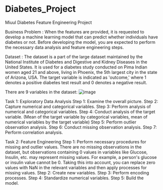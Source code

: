 # Diabetes_Project
Miuul Diabetes Feature Engineering Project 

Business Problem : 
When the features are provided, it is requested to develop a machine learning model that can predict whether individuals have diabetes or not. Before developing the model, you are expected to perform the necessary data analysis and feature engineering steps.


Dataset :
The dataset is a part of the large dataset maintained by the National Institute of Diabetes and Digestive and Kidney Diseases in the United States. It is used for a diabetes study conducted on Pima Indian women aged 21 and above, living in Phoenix, the 5th largest city in the state of Arizona, USA. The target variable is indicated as 'outcome,' where 1 denotes a positive diabetes test result and 0 denotes a negative result.

There are 9 variables in the dataset:
![image](https://github.com/YuceNurs/Diabetes_Project/assets/79469109/327e0c19-7f66-4b29-83a9-7ad88557b486)

Task 1: Exploratory Data Analysis 
Step 1: Examine the overall picture.
Step 2: Capture numerical and categorical variables.
Step 3: Perform analysis of numerical and categorical variables.
Step 4: Conduct analysis of the target variable. (Mean of the target variable by categorical variables, mean of numerical variables by the target variable)
Step 5: Perform outlier observation analysis.
Step 6: Conduct missing observation analysis.
Step 7: Perform correlation analysis.


Task 2: Feature Engineering
Step 1: Perform necessary procedures for missing and outlier values. There are no missing observations in the dataset, but observations containing 0 values in variables like Glucose, Insulin, etc. may represent missing values. For example, a person's glucose or insulin value cannot be 0. Taking this into account, you can replace zero values with NaN in the relevant variables and then apply processes for missing values.
Step 2: Create new variables.
Step 3: Perform encoding processes.
Step 4: Standardize numerical variables.
Step 5: Build the model.
